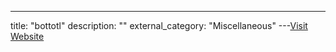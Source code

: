 ---
title: "bottotl"
description: ""
external_category: "Miscellaneous"
---[Visit Website](https://github.com/bottotl)


